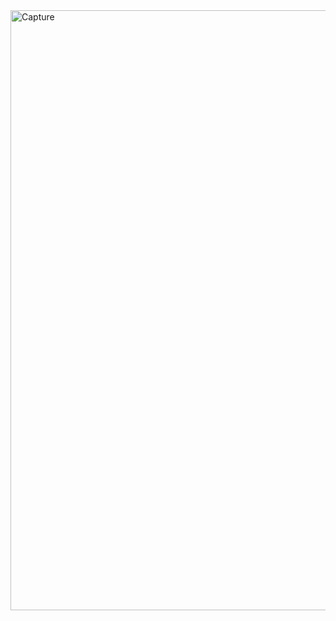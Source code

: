 <img width="960" alt="Capture" src="https://user-images.githubusercontent.com/59117264/185438743-8ca2e274-141f-4c67-9120-98c51c751e91.PNG">
